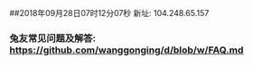 ##2018年09月28日07时12分07秒 新址: 104.248.65.157
### 兔友常见问题及解答: https://github.com/wanggonging/d/blob/w/FAQ.md
